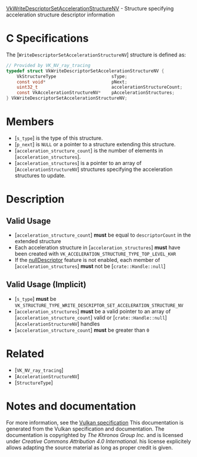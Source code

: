 [VkWriteDescriptorSetAccelerationStructureNV](https://www.khronos.org/registry/vulkan/specs/1.3-extensions/man/html/VkWriteDescriptorSetAccelerationStructureNV.html) - Structure specifying acceleration structure descriptor information

# C Specifications
The [`WriteDescriptorSetAccelerationStructureNV`] structure is defined
as:
```c
// Provided by VK_NV_ray_tracing
typedef struct VkWriteDescriptorSetAccelerationStructureNV {
    VkStructureType                     sType;
    const void*                         pNext;
    uint32_t                            accelerationStructureCount;
    const VkAccelerationStructureNV*    pAccelerationStructures;
} VkWriteDescriptorSetAccelerationStructureNV;
```

# Members
- [`s_type`] is the type of this structure.
- [`p_next`] is `NULL` or a pointer to a structure extending this structure.
- [`acceleration_structure_count`] is the number of elements in [`acceleration_structures`].
- [`acceleration_structures`] is a pointer to an array of [`AccelerationStructureNV`] structures specifying the acceleration structures to update.

# Description
## Valid Usage
-  [`acceleration_structure_count`] **must**  be equal to `descriptorCount` in the extended structure
-    Each acceleration structure in [`acceleration_structures`] **must**  have been created with `VK_ACCELERATION_STRUCTURE_TYPE_TOP_LEVEL_KHR`
-    If the [nullDescriptor](https://www.khronos.org/registry/vulkan/specs/1.3-extensions/html/vkspec.html#features-nullDescriptor) feature is not enabled, each member of [`acceleration_structures`] **must**  not be [`crate::Handle::null`]

## Valid Usage (Implicit)
-  [`s_type`] **must**  be `VK_STRUCTURE_TYPE_WRITE_DESCRIPTOR_SET_ACCELERATION_STRUCTURE_NV`
-  [`acceleration_structures`] **must**  be a valid pointer to an array of [`acceleration_structure_count`] valid or [`crate::Handle::null`][`AccelerationStructureNV`] handles
-  [`acceleration_structure_count`] **must**  be greater than `0`

# Related
- [`VK_NV_ray_tracing`]
- [`AccelerationStructureNV`]
- [`StructureType`]

# Notes and documentation
For more information, see the [Vulkan specification](https://www.khronos.org/registry/vulkan/specs/1.3-extensions/html/vkspec.html)
This documentation is generated from the Vulkan specification and documentation.
The documentation is copyrighted by *The Khronos Group Inc.* and is licensed under *Creative Commons Attribution 4.0 International*.
his license explicitely allows adapting the source material as long as proper credit is given.
        